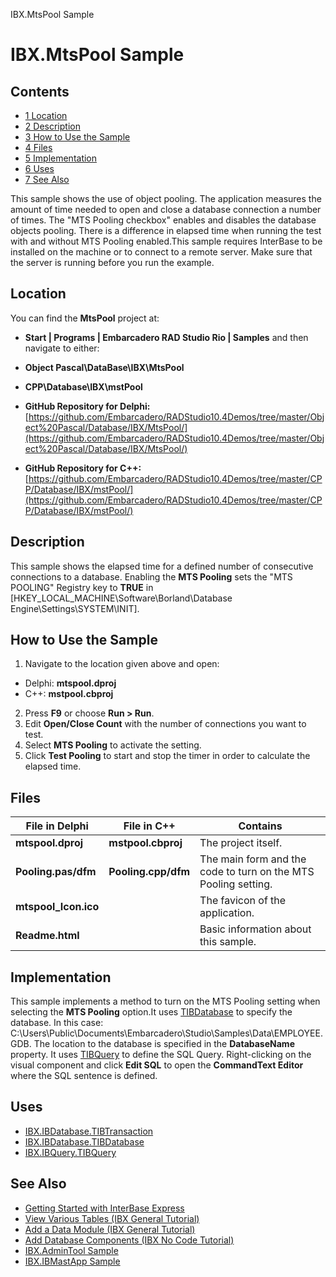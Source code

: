 IBX.MtsPool Sample[]()
# IBX.MtsPool Sample 



## Contents



* [1 Location](#Location)
* [2 Description](#Description)
* [3 How to Use the Sample](#How_to_Use_the_Sample)
* [4 Files](#Files)
* [5 Implementation](#Implementation)
* [6 Uses](#Uses)
* [7 See Also](#See_Also)

This sample shows the use of object pooling. The application measures the amount of time needed to open and close a database connection a number of times. The "MTS Pooling checkbox" enables and disables the database objects pooling. There is a difference in elapsed time when running the test with and without MTS Pooling enabled.This sample requires InterBase to be installed on the machine or to connect to a remote server. Make sure that the server is running before you run the example. 

## Location 

You can find the **MtsPool** project at:
* **Start | Programs | Embarcadero RAD Studio Rio | Samples** and then navigate to either:

* **Object Pascal\DataBase\IBX\MtsPool**
* **CPP\Database\IBX\mstPool**

* **GitHub Repository for Delphi:**[https://github.com/Embarcadero/RADStudio10.4Demos/tree/master/Object%20Pascal/Database/IBX/MtsPool/](https://github.com/Embarcadero/RADStudio10.4Demos/tree/master/Object%20Pascal/Database/IBX/MtsPool/)
* **GitHub Repository for C++:**[https://github.com/Embarcadero/RADStudio10.4Demos/tree/master/CPP/Database/IBX/mstPool/](https://github.com/Embarcadero/RADStudio10.4Demos/tree/master/CPP/Database/IBX/mstPool/)

## Description 

This sample shows the elapsed time for a defined number of consecutive connections to a database. Enabling the **MTS Pooling** sets the "MTS POOLING" Registry key to **TRUE** in [HKEY_LOCAL_MACHINE\Software\Borland\Database Engine\Settings\SYSTEM\INIT].
## How to Use the Sample 


1.  Navigate to the location given above and open:

*  Delphi: **mtspool.dproj**
*  C++: **mstpool.cbproj**

2.  Press **F9** or choose **Run > Run**.
3.  Edit **Open/Close Count** with the number of connections you want to test.
4.  Select **MTS Pooling** to activate the setting.
5.  Click **Test Pooling** to start and stop the timer in order to calculate the elapsed time.

## Files 



|**File in Delphi**  |**File in C++**    |**Contains**                                                  |
|--------------------|-------------------|--------------------------------------------------------------|
|**mtspool.dproj**   |**mstpool.cbproj** |The project itself.                                           |
|**Pooling.pas/dfm** |**Pooling.cpp/dfm**|The main form and the code to turn on the MTS Pooling setting.|
|**mtspool_Icon.ico**|                   |The favicon of the application.                               |
|**Readme.html**     |                   |Basic information about this sample.                          |


## Implementation 

This sample implements a method to turn on the MTS Pooling setting when selecting the **MTS Pooling** option.It uses [TIBDatabase](http://docwiki.embarcadero.com/Libraries/en/IBX.IBDatabase.TIBDatabase) to specify the database. In this case: C:\Users\Public\Documents\Embarcadero\Studio\\Samples\Data\EMPLOYEE.GDB. The location to the database is specified in the **DatabaseName** property.
It uses [TIBQuery](http://docwiki.embarcadero.com/Libraries/en/IBX.IBQuery.TIBQuery) to define the SQL Query. Right-clicking on the visual component and click **Edit SQL** to open the **CommandText Editor** where the SQL sentence is defined.

## Uses 


* [IBX.IBDatabase.TIBTransaction](http://docwiki.embarcadero.com/Libraries/en/IBX.IBDatabase.TIBTransaction)
* [IBX.IBDatabase.TIBDatabase](http://docwiki.embarcadero.com/Libraries/en/IBX.IBDatabase.TIBDatabase)
* [IBX.IBQuery.TIBQuery](http://docwiki.embarcadero.com/Libraries/en/IBX.IBQuery.TIBQuery)

## See Also 


* [Getting Started with InterBase Express](http://docwiki.embarcadero.com/RADStudio/en/Getting_Started_with_InterBase_Express)
* [View Various Tables (IBX General Tutorial)](http://docwiki.embarcadero.com/RADStudio/en/View_Various_Tables_(IBX_General_Tutorial))
* [Add a Data Module (IBX General Tutorial)](http://docwiki.embarcadero.com/RADStudio/en/Add_a_Data_Module_(IBX_General_Tutorial))
* [Add Database Components (IBX No Code Tutorial)](http://docwiki.embarcadero.com/RADStudio/en/Add_Database_Components_(IBX_No_Code_Tutorial))
* [IBX.AdminTool Sample](http://docwiki.embarcadero.com/CodeExamples/en/IBX.AdminTool_Sample)
* [IBX.IBMastApp Sample](http://docwiki.embarcadero.com/CodeExamples/en/IBX.IBMastApp_Sample)





